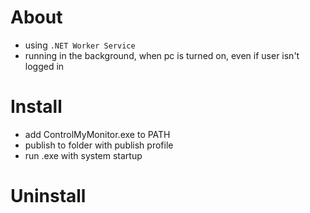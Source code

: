 # About
- using `.NET Worker Service`
- running in the background, when pc is turned on, even if user isn't logged in

# Install
- add ControlMyMonitor.exe to PATH
- publish to folder with publish profile
- run .exe with system startup

# Uninstall
